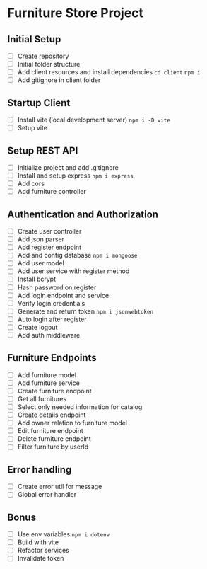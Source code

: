 # Furniture Store Project

## Initial Setup
 - [ ] Create repository
 - [ ] Initial folder structure
 - [ ] Add client resources and install dependencies `cd client` `npm i`
 - [ ] Add gitignore in client folder

## Startup Client
 - [ ] Install vite (local development server) `npm i -D vite`
 - [ ] Setup vite

## Setup REST API
 - [ ] Initialize project and add .gitignore
 - [ ] Install and setup express `npm i express`
 - [ ] Add cors
 - [ ] Add furniture controller

## Authentication and Authorization
 - [ ] Create user controller
 - [ ] Add json parser
 - [ ] Add register endpoint
 - [ ] Add and config database `npm i mongoose`
 - [ ] Add user model
 - [ ] Add user service with register method
 - [ ] Install bcrypt
 - [ ] Hash password on register
 - [ ] Add login endpoint and service
 - [ ] Verify login credentials
 - [ ] Generate and return token `npm i jsonwebtoken`
 - [ ] Auto login after register
 - [ ] Create logout
 - [ ] Add auth middleware
  
## Furniture Endpoints
 - [ ] Add furniture model
 - [ ] Add furniture service
 - [ ] Create furniture endpoint
 - [ ] Get all furnitures
 - [ ] Select only needed information for catalog
 - [ ] Create details endpoint
 - [ ] Add owner relation to furniture model
 - [ ] Edit furniture endpoint
 - [ ] Delete furniture endpoint
 - [ ] Filter furniture by userId

## Error handling 
 - [ ] Create error util for message
 - [ ] Global error handler

## Bonus
 - [ ] Use env variables `npm i dotenv`
 - [ ] Build with vite
 - [ ] Refactor services
 - [ ] Invalidate token